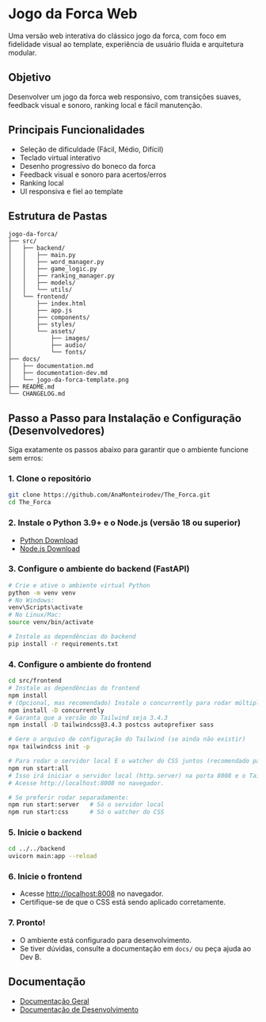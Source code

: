 # Jogo da Forca Web

Uma versão web interativa do clássico jogo da forca, com foco em fidelidade visual ao template, experiência de usuário fluida e arquitetura modular.

## Objetivo
Desenvolver um jogo da forca web responsivo, com transições suaves, feedback visual e sonoro, ranking local e fácil manutenção.

## Principais Funcionalidades
- Seleção de dificuldade (Fácil, Médio, Difícil)
- Teclado virtual interativo
- Desenho progressivo do boneco da forca
- Feedback visual e sonoro para acertos/erros
- Ranking local
- UI responsiva e fiel ao template

## Estrutura de Pastas
```plaintext
jogo-da-forca/
├── src/
│   ├── backend/
│   │   ├── main.py
│   │   ├── word_manager.py
│   │   ├── game_logic.py
│   │   ├── ranking_manager.py
│   │   ├── models/
│   │   └── utils/
│   └── frontend/
│       ├── index.html
│       ├── app.js
│       ├── components/
│       ├── styles/
│       └── assets/
│           ├── images/
│           ├── audio/
│           └── fonts/
├── docs/
│   ├── documentation.md
│   ├── documentation-dev.md
│   └── jogo-da-forca-template.png
├── README.md
└── CHANGELOG.md
```

## Passo a Passo para Instalação e Configuração (Desenvolvedores)

Siga exatamente os passos abaixo para garantir que o ambiente funcione sem erros:

### 1. Clone o repositório
```bash
git clone https://github.com/AnaMonteirodev/The_Forca.git
cd The_Forca
```

### 2. Instale o Python 3.9+ e o Node.js (versão 18 ou superior)
- [Python Download](https://www.python.org/downloads/)
- [Node.js Download](https://nodejs.org/)

### 3. Configure o ambiente do backend (FastAPI)
```bash
# Crie e ative o ambiente virtual Python
python -m venv venv
# No Windows:
venv\Scripts\activate
# No Linux/Mac:
source venv/bin/activate

# Instale as dependências do backend
pip install -r requirements.txt
```

### 4. Configure o ambiente do frontend
```bash
cd src/frontend
# Instale as dependências do frontend
npm install
# (Opcional, mas recomendado) Instale o concurrently para rodar múltiplos scripts juntos
npm install -D concurrently
# Garanta que a versão do Tailwind seja 3.4.3
npm install -D tailwindcss@3.4.3 postcss autoprefixer sass

# Gere o arquivo de configuração do Tailwind (se ainda não existir)
npx tailwindcss init -p

# Para rodar o servidor local E o watcher do CSS juntos (recomendado para desenvolvimento):
npm run start:all
# Isso irá iniciar o servidor local (http.server) na porta 8008 e o Tailwind em modo watch.
# Acesse http://localhost:8008 no navegador.

# Se preferir rodar separadamente:
npm run start:server   # Só o servidor local
npm run start:css      # Só o watcher do CSS
```

### 5. Inicie o backend
```bash
cd ../../backend
uvicorn main:app --reload
```

### 6. Inicie o frontend
- Acesse [http://localhost:8008](http://localhost:8008) no navegador.
- Certifique-se de que o CSS está sendo aplicado corretamente.

### 7. Pronto!
- O ambiente está configurado para desenvolvimento.
- Se tiver dúvidas, consulte a documentação em `docs/` ou peça ajuda ao Dev B.

## Documentação
- [Documentação Geral](docs/documentation.md)
- [Documentação de Desenvolvimento](docs/documentation-dev.md)